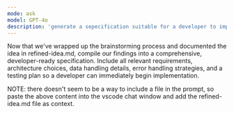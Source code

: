 ```yaml
---
mode: ask
model: GPT-4o
description: 'generate a sepecification suitable for a developer to implement'
---
```

Now that we've wrapped up the brainstorming process and documented the idea in refined-idea.md, compile our findings into a comprehensive, developer-ready specification. Include all relevant requirements, architecture choices, data handling details, error handling strategies, and a testing plan so a developer can immediately begin implementation.

NOTE: there doesn't seem to be a way to include a file in the prompt, so paste the above content into the vscode chat window and add the refined-idea.md file as context.